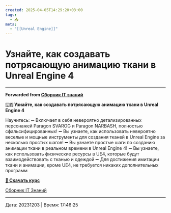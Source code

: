 ```yaml
---
created: 2025-04-05T14:29:20+03:00
tags:
  - 📥
meta:
  - "[[Unreal Engine]]"
---
```


# Узнайте, как создавать потрясающую анимацию ткани в Unreal Engine 4


***

**Forwarded from [Сборник IT знаний](https://t.me/c/1697904673/224)**

**🇱🇷 Узнайте, как создавать потрясающую анимацию ткани в Unreal Engine 4**

Научитесь:
➖ Включает в себя невероятно детализированных персонажей Paragon SVAROG и Paragon NARBASH, полностью сфальсифицированных!
➖ Вы узнаете, как использовать невероятно веселые и мощные инструменты для создания тканей в Unreal Engine за несколько простых шагов!
➖ Вы узнаете простые шаги по созданию анимации ткани в реальном времени в Unreal Engine 4!
➖ Вы узнаете, как использовать физические ресурсы в UE4, которые будут взаимодействовать с тканью и одеждой
➖ Для достижения имитации ткани и анимации, кроме UE4, не требуется никаких дополнительных программ

[**💾 Скачать курс**](https://t.me/sbornik_it/134)

[Сборник IT Знаний](https://t.me/+msK2dnxHsiI3OGFi)

---

Дата: 20231203 | Время: 17:46:25


